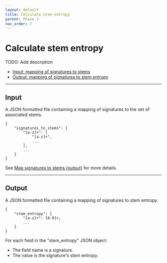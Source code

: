 ```yaml
---
layout: default
title: Calculate stem entropy
parent: Phase 1
nav_order: 7
---
```


# Calculate stem entropy

TODO: Add description

+ [Input: mapping of signatures to stems](#input)
+ [Output: mapping of signatures to stem entropy](#output)

---

## Input

A JSON formatted file containing a mapping of signatures to the set of associated stems.

```
{
    "signatures_to_stems": {
        "[a-z]+": [
            "[a-z]+",
            ...
        ],
        ...
    }
}
```

See [Map signatures to stems (output)](../MapSignaturesToStems.html#output) for more details.

---


## Output

A JSON formatted file containing a mapping of signatures to stem entropy.

```
{
    "stem_entropy": {
        "[a-z]+": [0-9]+,
        ...
    }
}
```

For each field in the "stem_entropy" JSON object:

+ The field name is a signature.
+ The value is the signature's stem entropy.
